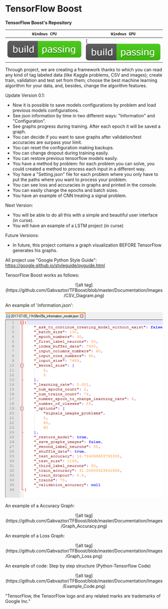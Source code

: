 # TensorFlow Boost
**TensorFlow Boost's Repository**

| **`Windows CPU`** | **`Windows GPU`** |
|-------------------|-------------------|
|![alt tag](https://github.com/Gabvaztor/TFBoost/blob/master/Documentation/Images/Build_Passing.png) | [![alt tag](https://github.com/Gabvaztor/TFBoost/blob/master/Documentation/Images/Build_Passing.png)

Through project, we are creating a framework thanks to which you can read any kind of tag labeled data (like Kaggle problems, CSV and images); create train, validation and test set from them; choose the best machine learning algorithm for your data, and, besides, change the algorithm features.

Update Version 0.1:

  - Now it is possible to save models configurations by problem and load previous models configurations.
  - See json information by time in two different ways: "Information" and "Configuration".
  - See graphs progress during training. After each epoch it will be saved a graph. 
  - You can decide if you want to save graphs after validation/test accuracies are surpass your limit.
  - You can reset the configuration making backups.  
  - You can change dropout during training easily.
  - You can restore previous tensorflow models easily.
  - You have a method by problem: for each problem you can solve, you could created a method to process each input in a different way.
  - Yoy have a "Setting.json" file for each problem where you only have to put the paths where you want to process your problem.
  - You can see loss and accuracies in graphs and printed in the console.
  - You can easily change the epochs and batch sizes.
  - You have an example of CNN treating a signal problem.
  
Next Version:

  - You will be able to do all this with a simple and beautiful user interface (in curse).
  - You will have an example of a LSTM project (in curse) 
  
Future Versions:

  - In future, this project contains a graph visualization BEFORE TensorFlow generates his graphs.


All project use "Google Python Style Guide":
https://google.github.io/styleguide/pyguide.html

TensorFlow Boost works as follows: 

<div align="center">
![alt tag](https://github.com/Gabvaztor/TFBoost/blob/master/Documentation/Images/CSV_Diagram.png)
</div>


An example of 'information.json':

![alt tag](https://github.com/Gabvaztor/TFBoost/blob/master/Documentation/Images/Information_Example.png)


An example of a Accuracy Graph:

<div align="center">
![alt tag](https://github.com/Gabvaztor/TFBoost/blob/master/Documentation/Images/Graph_Accuracy.png)
</div>

An example of a Loss Graph:

<div align="center">
![alt tag](https://github.com/Gabvaztor/TFBoost/blob/master/Documentation/Images/Graph_Loss.png)
</div>

An example of code: Step by step structure (Python-Tensorflow Code)

<div align="center">
![alt tag](https://github.com/Gabvaztor/TFBoost/blob/master/Documentation/Images/Example_Code.png)
</div>

"TensorFlow, the TensorFlow logo and any related marks are trademarks of Google Inc."
